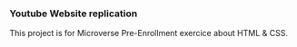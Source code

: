 ### Youtube Website replication

This project is for Microverse Pre-Enrollment exercice about HTML & CSS.